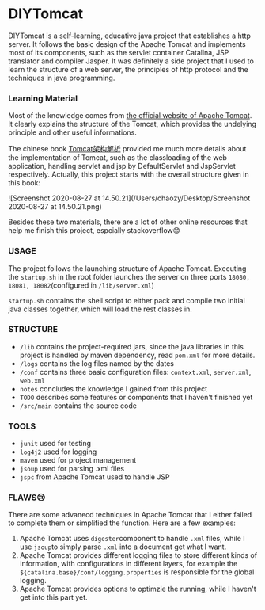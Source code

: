 # DIYTomcat

DIYTomcat is a self-learning, educative java project that establishes a http server. It follows the basic design of the Apache Tomcat and implements most of its components, such as the servlet container Catalina, JSP translator and compiler Jasper. It was definitely a side project that I used to learn the structure of a web server, the principles of http protocol and the techniques in java programming. 

### Learning Material

Most of the knowledge comes from [the official website of Apache Tomcat](http://tomcat.apache.org/). It clearly explains the structure of the Tomcat, which provides the undelying principle and other useful informations. 

The chinese book [Tomcat架构解析](https://book.douban.com/subject/27034717/) provided me much more details about the implementation of Tomcat, such as the classloading of the web application, handling servlet and jsp by DefaultServlet and JspServlet respectively.  Actually, this project starts with the overall structure given in this book:

![Screenshot 2020-08-27 at 14.50.21](/Users/chaozy/Desktop/Screenshot 2020-08-27 at 14.50.21.png)

Besides these two materials, there are a lot of other online resources that help me finish this project, espcially stackoverflow😊

### USAGE

The project follows the launching structure of Apache Tomcat. Executing the `startup.sh` in the root folder launches the server on three ports `18080, 18081, 18082`(configured in `/lib/server.xml`)

 `startup.sh` contains the shell script to either pack and compile two initial java classes together, which will load the rest classes in. 

### STRUCTURE

- `/lib` contains the project-required jars, since the java libraries in this project is handled by maven dependency, read `pom.xml` for more details.
- `/logs` contains the log files named by the dates
- `/conf` contains three basic configuration files: `context.xml`, `server.xml`, `web.xml`
- `notes` concludes the knowledge I gained from this project
- `TODO` describes some features or components that I haven't finished yet
- `/src/main` contains the source code

### TOOLS

- `junit` used for testing
- `log4j2` used for logging
- `maven` used for project management
- `jsoup` used for parsing .xml files
- `jspc` from Apache Tomcat used to handle JSP

### FLAWS😢

There are some advanecd techniques in Apache Tomcat that I either failed to complete them or simplified the function. Here are a few examples:

1. Apache Tomcat uses `digester`component to handle `.xml` files, while I use `jsoup`to simply parse `.xml` into a document get what I want. 
2. Apache Tomcat provides different logging files to store different kinds of information, with configurations in different layers, for example the `${catalina.base}/conf/logging.properties` is responsible for the global logging. 
3. Apache Tomcat provides options to optimzie the running, while I haven't get into this part yet.

